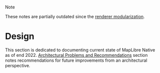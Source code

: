 > [!NOTE]
> These notes are partially outdated since the [renderer modularization](https://github.com/maplibre/maplibre-native/blob/main/design-proposals/2022-10-27-rendering-modularization.md).

# Design

This section is dedicated to documenting current state of MapLibre Native as of end 2022. [Architectural Problems and Recommendations](./archictural-problems-and-recommendations.md) section notes recommendations for future improvements from an architectural perspective.
